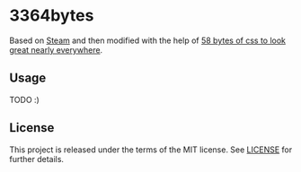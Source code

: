 # 3364bytes

Based on [Steam](https://github.com/epistrephein/Steam/) and then modified with the help of [58 bytes of css to look great nearly everywhere](https://jrl.ninja/etc/1/).

## Usage

TODO :)

## License

This project is released under the terms of the MIT license. See [LICENSE](LICENSE) for further details.
